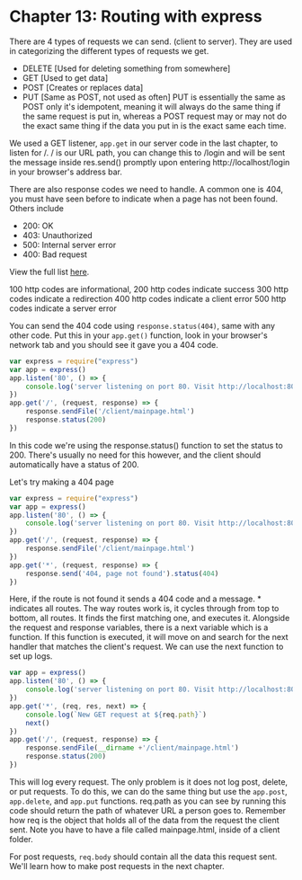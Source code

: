 # Chapter 13: Routing with express
There are 4 types of requests we can send. (client to server). They are used in categorizing the different types of requests we get.
- DELETE [Used for deleting something from somewhere]
- GET [Used to get data]
- POST [Creates or replaces data]
- PUT [Same as POST, not used as often]
PUT is essentially the same as POST only it's idempotent, meaning it will always do the same thing if the same request is put in, whereas a POST request may or may not do the exact same thing if the data you put in is the exact same each time.

We used a GET listener, `app.get` in our server code in the last chapter, to listen for /. / is our URL path, you can change this to /login and will be sent the message inside res.send() promptly upon entering http://localhost/login in your browser's address bar.

There are also response codes we need to handle. A common one is 404, you must have seen before to indicate when a page has not been found. Others include
- 200: OK
- 403: Unauthorized
- 500: Internal server error
- 400: Bad request

View the full list [here](https://en.wikipedia.org/wiki/List_of_HTTP_status_codes).

100 http codes are informational,
200 http codes indicate success
300 http codes indicate a redirection
400 http codes indicate a client error
500 http codes indicate a server error

You can send the 404 code using `response.status(404)`, same with any other code. Put this in your `app.get()` function, look in your browser's network tab and you should see it gave you a 404 code.

```js
var express = require("express")
var app = express()
app.listen('80', () => {
    console.log('server listening on port 80. Visit http://localhost:80')
})
app.get('/', (request, response) => {
    response.sendFile('/client/mainpage.html')
    response.status(200)
})
```
In this code we're using the response.status() function to set the status to 200. There's usually no need for this however, and the client should automatically have a status of 200.

Let's try making a 404 page
```js
var express = require("express")
var app = express()
app.listen('80', () => {
    console.log('server listening on port 80. Visit http://localhost:80')
})
app.get('/', (request, response) => {
    response.sendFile('/client/mainpage.html')
})
app.get('*', (request, response) => {
    response.send('404, page not found').status(404)
})
```
Here, if the route is not found it sends a 404 code and a message. * indicates all routes.
The way routes work is, it cycles through from top to bottom, all routes. It finds the first matching one, and executes it. Alongside the request and response variables, there is a next variable which is a function. If this function is executed, it will move on and search for the next handler that matches the client's request. We can use the next function to set up logs.

```js
var app = express()
app.listen('80', () => {
    console.log('server listening on port 80. Visit http://localhost:80')
})
app.get('*', (req, res, next) => {
    console.log(`New GET request at ${req.path}`)
    next()
})
app.get('/', (request, response) => {
    response.sendFile(__dirname +'/client/mainpage.html')
    response.status(200)
})
```
This will log every request. The only problem is it does not log post, delete, or put requests. To do this, we can do the same thing but use the `app.post`, `app.delete`, and `app.put` functions.
req.path as you can see by running this code should return the path of whatever URL a person goes to. Remember how req is the object that holds all of the data from the request the client sent. Note you have to have a file called mainpage.html, inside of a client folder.

For post requests, `req.body` should contain all the data this request sent. We'll learn how to make post requests in the next chapter.